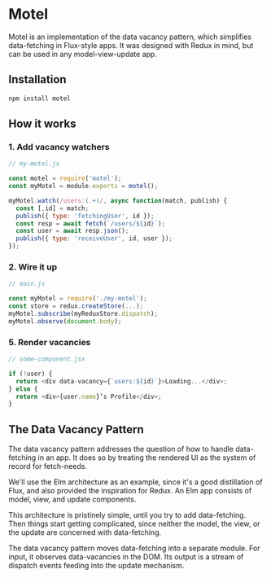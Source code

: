 # Motel

Motel is an implementation of the data vacancy pattern, which simplifies data-fetching in Flux-style apps. It was designed with Redux in mind, but can be used in any model-view-update app.

## Installation

```bash
npm install motel
```

## How it works

### 1. Add vacancy watchers

```js
// my-motel.js

const motel = require('motel');
const myMotel = module.exports = motel();

myMotel.watch(/users:(.+)/, async function(match, publish) {
  const [,id] = match;
  publish({ type: 'fetchingUser', id });
  const resp = await fetch(`/users/${id}`);
  const user = await resp.json();
  publish({ type: 'receiveUser', id, user });
});
```

### 2. Wire it up

```js
// main.js

const myMotel = require('./my-motel');
const store = redux.createStore(...);
myMotel.subscribe(myReduxStore.dispatch);
myMotel.observe(document.body);
```

### 5. Render vacancies

```js
// some-component.jsx

if (!user) {
  return <div data-vacancy={`users:${id}`}>Loading...</div>;
} else {
  return <div>{user.name}’s Profile</div>;
}
```

## The Data Vacancy Pattern

The data vacancy pattern addresses the question of how to handle data-fetching in an app. It does so by treating the rendered UI as the system of record for fetch-needs.

We'll use the Elm architecture as an example, since it's a good distillation of Flux, and also provided the inspiration for Redux. An Elm app consists of model, view, and update components.

This architecture is pristinely simple, until you try to add data-fetching. Then things start getting complicated, since neither the model, the view, or the update are concerned with data-fetching.

The data vacancy pattern moves data-fetching into a separate module. For input, it observes data-vacancies in the DOM. Its output is a stream of dispatch events feeding into the update mechanism.
